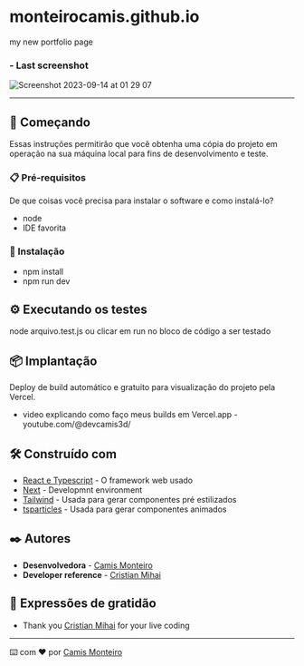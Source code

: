 # monteirocamis.github.io
my new portfolio page 



###  - Last screenshot

![Screenshot 2023-09-14 at 01 29 07](https://github.com/monteirocamis/camismonteiro/assets/26682838/701cedaf-6869-4831-a274-df931088e841)

___


## 🚀 Começando

Essas instruções permitirão que você obtenha uma cópia do projeto em operação na sua máquina local para fins de desenvolvimento e teste.



### 📋 Pré-requisitos

De que coisas você precisa para instalar o software e como instalá-lo?

- node
- IDE favorita

### 🔧 Instalação

- npm install 
- npm run dev

## ⚙️ Executando os testes

node arquivo.test.js 
 ou clicar em run no bloco de código a ser testado


## 📦 Implantação

Deploy de build automático e gratuito para visualização do projeto pela Vercel.
- video explicando como faço meus builds em Vercel.app - youtube.com/@devcamis3d/

## 🛠️ Construído com

* [React e Typescript](http:///) - O framework web usado
* [Next]() - Developmnt environment
* [Tailwind]() - Usada para gerar componentes pré estilizados
* [tsparticles](https://github.com/tsparticles/tsparticles) - Usada para gerar componentes animados


## ✒️ Autores

* **Desenvolvedora**  -  [Camis Monteiro](https://gist.github.com/monteirocamis) 
* **Developer reference**  -   [Cristian Mihai](https://www.youtube.com/watch?v=qp0-L_M3Ad4)  


## 🎁 Expressões de gratidão

* Thank you [Cristian Mihai](https://www.youtube.com/watch?v=qp0-L_M3Ad4) for your live coding

---
⌨️ com ❤️ por [Camis Monteiro](https://gist.github.com/monteirocamis) 
